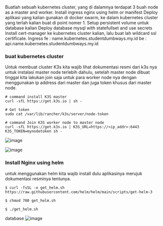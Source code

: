 Buatlah sebuah kubernetes cluster, yang di dalamnya terdapat 3 buah node as a master and worker.
Install ingress nginx using helm or manifest
Deploy aplikasi yang kalian gunakan di docker swarm, ke dalam kubernetes cluster yang terlah kalian buat di point nomer 1.
Setup persistent volume untuk database kalian
Deploy database mysql with statefullset and use secrets
Install cert-manager ke kubernetes cluster kalian, lalu buat lah wildcard ssl certificate.
Ingress
fe : name.kubernetes.studentdumbways.my.id
be : api.name.kubernetes.studentdumbways.my.id


### buat kubernetes cluster
Untuk membuat cluster K3s kita wajib lihat dokumentasi resmi dari k3s nya untuk instalasi master node terlebih dahulu, setelah master node dibuat tinggal kita lakukan join saja untuk para worker node nya dengan menggunakan ip address dari master dan juga token khusus dari master node.
```
# command install K3S master
curl -sfL https://get.k3s.io | sh -

# Get token
sudo cat /var/lib/rancher/k3s/server/node-token

# command Join K3S worker node to master node
curl -sfL https://get.k3s.io | K3S_URL=https://<ip_addr>:6443 K3S_TOKEN=mynodetoken sh -
```
![image](https://github.com/user-attachments/assets/4ae84e41-9b11-49bc-9924-b085a9af17c6)

![image](https://github.com/user-attachments/assets/22133947-22e0-4686-a0c8-48db8b8390cf)


### Install Nginx using helm
untuk menggunakan helm kita wajib install dulu aplikasinya merujuk dokumentasi resminya tentunya.
```
$ curl -fsSL -o get_helm.sh https://raw.githubusercontent.com/helm/helm/main/scripts/get-helm-3

$ chmod 700 get_helm.sh

$ ./get_helm.sh
```

database
![image](https://github.com/user-attachments/assets/ed4c413d-8a60-46cd-b7bb-317aefbf0747)
